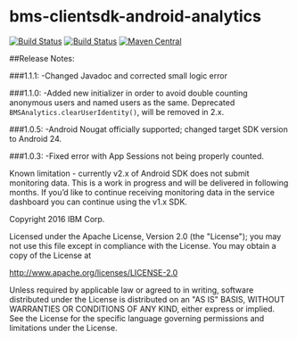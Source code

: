 # bms-clientsdk-android-analytics

[![Build Status](https://travis-ci.org/ibm-bluemix-mobile-services/bms-clientsdk-android-analytics.svg?branch=master)](https://travis-ci.org/ibm-bluemix-mobile-services/bms-clientsdk-android-analytics)
[![Build Status](https://travis-ci.org/ibm-bluemix-mobile-services/bms-clientsdk-android-analytics.svg?branch=development)](https://travis-ci.org/ibm-bluemix-mobile-services/bms-clientsdk-android-analytics)
[![Maven Central](https://maven-badges.herokuapp.com/maven-central/com.ibm.mobilefirstplatform.clientsdk.android/analytics/badge.svg)](https://maven-badges.herokuapp.com/maven-central/com.ibm.mobilefirstplatform.clientsdk.android/analytics)

##Release Notes:

###1.1.1:
-Changed Javadoc and corrected small logic error

###1.1.0:
-Added new initializer in order to avoid double counting anonymous users and named users as the same. Deprecated `BMSAnalytics.clearUserIdentity()`, will be removed in 2.x.

###1.0.5:
-Android Nougat officially supported; changed target SDK version to Android 24.

###1.0.3:
-Fixed error with App Sessions not being properly counted.

Known limitation - currently v2.x of Android SDK does not submit monitoring data. This is a work in progress and will be delivered in following months. If you’d like to continue receiving monitoring data in the service dashboard you can continue using the v1.x SDK.

Copyright 2016 IBM Corp.

Licensed under the Apache License, Version 2.0 (the "License");
you may not use this file except in compliance with the License.
You may obtain a copy of the License at

http://www.apache.org/licenses/LICENSE-2.0

Unless required by applicable law or agreed to in writing, software
distributed under the License is distributed on an "AS IS" BASIS,
WITHOUT WARRANTIES OR CONDITIONS OF ANY KIND, either express or implied.
See the License for the specific language governing permissions and
limitations under the License.
